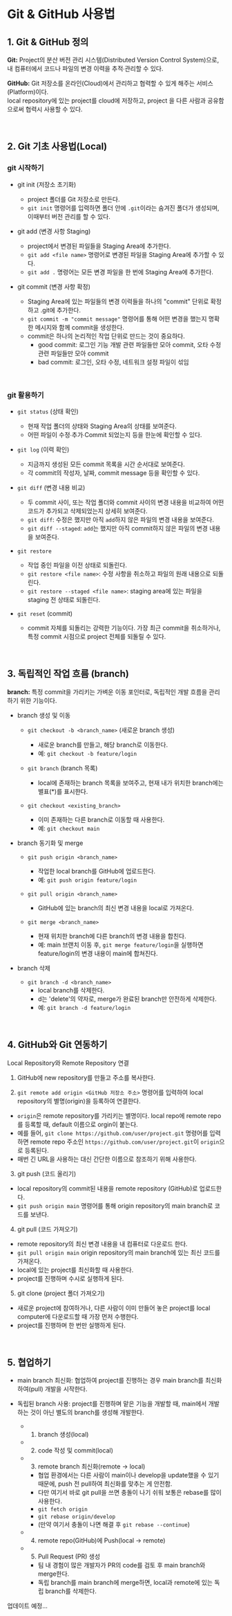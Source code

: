 # Git & GitHub 사용법

## 1. Git & GitHub 정의

**Git:** Project의 분산 버전 관리 시스템(Distributed Version Control System)으로,<br>
내 컴퓨터에서 코드나 파일의 변경 이력을 추적∙관리할 수 있다.

**GitHub:** Git 저장소를 온라인(Cloud)에서 관리하고 협력할 수 있게 해주는 서비스(Platform)이다.<br>
local repository에 있는 project를 cloud에 저장하고, project 을 다른 사람과 공유함으로써 협력시 사용할 수 있다.

<br>

<!--  -->

## 2. Git 기초 사용법(Local)

### git 시작하기

- git init (저장소 초기화)

  - project 폴더를 Git 저장소로 만든다.
  - `git init` 명령어를 입력하면 폴더 안에 `.git`이라는 숨겨진 폴더가 생성되며, 이때부터 버전 관리를 할 수 있다.

- git add (변경 사항 Staging)

  - project에서 변경된 파일들을 Staging Area에 추가한다.
  - `git add <file name>` 명령어로 변경된 파일을 Staging Area에 추가할 수 있다.
  - `git add .` 명령어는 모든 변경 파일을 한 번에 Staging Area에 추가한다.

- git commit (변경 사항 확정)
  - Staging Area에 있는 파일들의 변경 이력들을 하나의 "commit" 단위로 확정하고 .git에 추가한다.
  - `git commit -m "commit message"` 명령어를 통해 어떤 변경을 했는지 명확한 메시지와 함께 commit을 생성한다.
  - commit은 하나의 논리적인 작업 단위로 만드는 것이 중요하다.
    - good commit: 로그인 기능 개발 관련 파일들만 모아 commit, 오타 수정 관련 파일들만 모아 commit
    - bad commit: 로그인, 오타 수정, 네트워크 설정 파일이 섞임

<br>

### git 활용하기

- `git status` (상태 확인)

  - 현재 작업 폴더의 상태와 Staging Area의 상태를 보여준다.
  - 어떤 파일이 수정∙추가∙Commit 되었는지 등을 한눈에 확인할 수 있다.

- `git log` (이력 확인)

  - 지금까지 생성된 모든 commit 목록을 시간 순서대로 보여준다.
  - 각 commit의 작성자, 날짜, commit message 등을 확인할 수 있다.

- `git diff` (변경 내용 비교)

  - 두 commit 사이, 또는 작업 폴더와 commit 사이의 변경 내용을 비교하여 어떤 코드가 추가되고 삭제되었는지 상세히 보여준다.
  - `git diff`: 수정은 했지만 아직 `add`하지 않은 파일의 변경 내용을 보여준다.
  - `git diff --staged`: `add`는 했지만 아직 commit하지 않은 파일의 변경 내용을 보여준다.

- `git restore`

  - 작업 중인 파일을 이전 상태로 되돌린다.
  - `git restore <file name>`: 수정 사항을 취소하고 파일의 원래 내용으로 되돌린다.
  - `git restore --staged <file name>`: staging area에 있는 파일을 staging 전 상태로 되돌린다.

- `git reset` (commit)
  - commit 자체를 되돌리는 강력한 기능이다. 가장 최근 commit을 취소하거나, 특정 commit 시점으로 project 전체를 되돌릴 수 있다.

<br>

<!--  -->

## 3. 독립적인 작업 흐름 (branch)

**branch:** 특정 commit을 가리키는 가벼운 이동 포인터로, 독립적인 개발 흐름을 관리하기 위한 기능이다. <br>

- branch 생성 및 이동

  - `git checkout -b <branch_name>` (새로운 branch 생성)

    - 새로운 branch를 만들고, 해당 branch로 이동한다.
    - 예: `git checkout -b feature/login`

  - `git branch` (branch 목록)

    - local에 존재하는 branch 목록을 보여주고, 현재 내가 위치한 branch에는 별표(\*)를 표시한다.

  - `git checkout <existing_branch>`
    - 이미 존재하는 다른 branch로 이동할 때 사용한다.
    - 예: `git checkout main`

- branch 동기화 및 merge

  - `git push origin <branch_name>`

    - 작업한 local branch를 GitHub에 업로드한다.
    - 예: `git push origin feature/login`

  - `git pull origin <branch_name>`

    - GitHub에 있는 branch의 최신 변경 내용을 local로 가져온다.

  - `git merge <branch_name>`
    - 현재 위치한 branch에 다른 branch의 변경 내용을 합친다.
    - 예: main 브랜치 이동 후, `git merge feature/login`을 실행하면 feature/login의 변경 내용이 main에 합쳐진다.

- branch 삭제
  - `git branch -d <branch_name>`
    - local branch를 삭제한다.
    - d는 'delete'의 약자로, merge가 완료된 branch만 안전하게 삭제한다.
    - 예: `git branch -d feature/login`

<br>

<!--  -->

## 4. GitHub와 Git 연동하기

Local Repository와 Remote Repository 연결

1. GitHub에 new repository를 만들고 주소를 복사한다.

2. `git remote add origin <GitHub 저장소 주소>` 명령어를 입력하여 local repository의 별명(origin)을 등록하여 연결한다.

- `origin`은 remote repository를 가리키는 별명이다. local repo에 remote repo를 등록할 때, default 이름으로 orgin이 붙는다.
- 예를 들어, `git clone https://github.com/user/project.git` 명령어를 입력하면 remote repo 주소인 `https://github.com/user/project.git`이 `origin`으로 등록된다.
- 매번 긴 URL을 사용하는 대신 간단한 이름으로 참조하기 위해 사용한다.

3. git push (코드 올리기)

- local repository의 commit된 내용을 remote repository (GitHub)로 업로드한다.
- `git push origin main` 명령어를 통해 origin repository의 main branch로 코드를 보낸다.

4. git pull (코드 가져오기)

- remote repository의 최신 변경 내용을 내 컴퓨터로 다운로드 한다.
- `git pull origin main` origin repository의 main branch에 있는 최신 코드를 가져온다.
- local에 있는 project를 최신화할 때 사용한다.
- project를 진행하며 수시로 실행하게 된다.

5. git clone (project 폴더 가져오기)

- 새로운 project에 참여하거나, 다른 사람이 이미 만들어 놓은 project를 local computer에 다운로드할 때 가장 먼저 수행한다.
- project를 진행하며 한 번만 실행하게 된다.

<br>

<!--  -->

## 5. 협업하기

- main branch 최신화: 협업하여 project를 진행하는 경우 main branch를 최신화하여(pull) 개발을 시작한다.
- 독립된 branch 사용: project를 진행하며 맡은 기능을 개발할 때, main에서 개발하는 것이 아닌 별도의 branch를 생성해 개발한다.

  - 1. branch 생성(local)
  - 2. code 작성 및 commit(local)
  - 3. remote branch 최신화(remote -> local)

    - 협업 환경에서는 다른 사람이 main이나 develop을 update했을 수 있기 때문에, push 전 pull하여 최신화를 맞추는 게 안전함.
    - 다만 여기서 바로 git pull을 쓰면 충돌이 나기 쉬워 보통은 rebase를 많이 사용한다.
    - `git fetch origin`
    - `git rebase origin/develop`
    - (만약 여기서 충돌이 나면 해결 후 `git rebase --continue`)

  - 4. remote repo(GitHub)에 Push(local -> remote)
  - 5. Pull Request (PR) 생성
    - 팀 내 경험이 많은 개발자가 PR의 code를 검토 후 main branch와 merge한다.
    - 독립 branch를 main branch에 merge하면, local과 remote에 있는 독립 branch를 삭제한다.

업데이트 예정...
